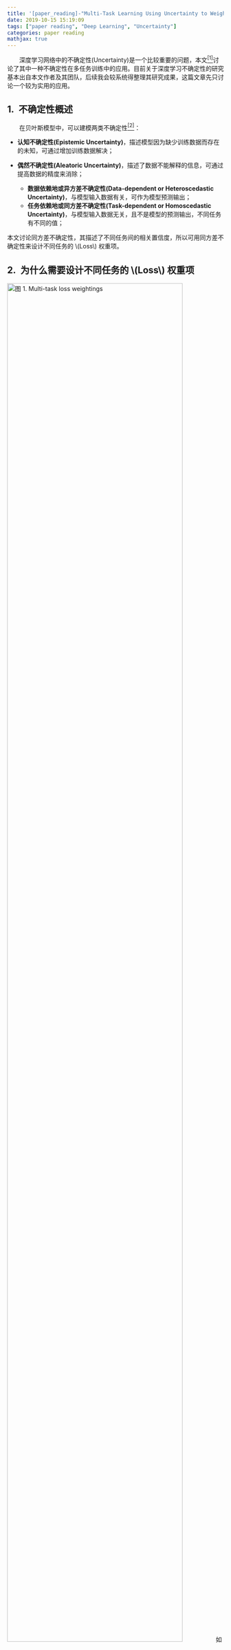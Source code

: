 ```yaml
---
title: '[paper_reading]-"Multi-Task Learning Using Uncertainty to Weigh Losses"'
date: 2019-10-15 15:19:09
tags: ["paper reading", "Deep Learning", "Uncertainty"]
categories: paper reading
mathjax: true
---
```

　　深度学习网络中的不确定性(Uncertainty)是一个比较重要的问题，本文<a href="#1" id="1ref"><sup>[1]</sup></a>讨论了其中一种不确定性在多任务训练中的应用。目前关于深度学习不确定性的研究基本出自本文作者及其团队，后续我会较系统得整理其研究成果，这篇文章先只讨论一个较为实用的应用。  

## 1.&ensp;不确定性概述
　　在贝叶斯模型中，可以建模两类不确定性<a href="#2" id="2ref"><sup>[2]</sup></a>：

- **认知不确定性(Epistemic Uncertainty)**，描述模型因为缺少训练数据而存在的未知，可通过增加训练数据解决；
- **偶然不确定性(Aleatoric Uncertainty)**，描述了数据不能解释的信息，可通过提高数据的精度来消除；

    - **数据依赖地或异方差不确定性(Data-dependent or Heteroscedastic Uncertainty)**，与模型输入数据有关，可作为模型预测输出；
    - **任务依赖地或同方差不确定性(Task-dependent or Homoscedastic Uncertainty)**，与模型输入数据无关，且不是模型的预测输出，不同任务有不同的值；

本文讨论同方差不确定性，其描述了不同任务间的相关置信度，所以可用同方差不确定性来设计不同任务的 \\(Loss\\) 权重项。

## 2.&ensp;为什么需要设计不同任务的 \\(Loss\\) 权重项
<img src="mt_weight.png" width="90%" height="90%" title="图 1. Multi-task loss weightings">
　　如图 1. 所示，多任务学习能提高单任务的性能，但是要充分发挥多任务的性能，那么得精心调节各任务的 \\(Loss\\) 权重。当任务多的时候，人工搜索最优的权重项则显得费时费力，依靠模型的同方差不确定性，我们可以自动学习权重项。

## 3.&ensp;多任务似然建模
　　下面推倒基于同方差不确定性的最大化高斯似然过程。设模型权重 \\(\\mathbf{W}\\)，输入 \\(\\mathbf{x}\\)，输出为 \\(\\mathbf{f^W(x)}\\)。对于回归任务，定义模型输出为高斯似然形式：
$$p\left(\mathbf{y}\vert\mathbf{f^W(x)}\right) = \mathcal{N}\left(\mathbf{f^W(x)}, \sigma ^2\right) \tag{1}$$
其中 \\(\\sigma\\) 为观测噪声方差，描述了模型输出中含有多大的噪声。对于分类任务，玻尔兹曼分布下的模型输出概率分布为：
$$p\left(\mathbf{y}\vert\mathbf{f^W(x)},\sigma\right) = \mathrm{Softmax}\left(\frac{1}{\sigma ^2}\mathbf{f^W(x)}\right) \tag{2}$$
由此对于多任务，模型输出的联合概率分布为：
$$p\left(\mathbf{y}_1,\dots,\mathbf{y}_K\vert\mathbf{f^W(x)}\right) = p\left(\mathbf{y}_1\vert\mathbf{f^W(x)}\right) \dots p\left(\mathbf{y}_K\vert\mathbf{f^W(x)}\right) \tag{3}$$

　　对于回归任务，\\(log\\)似然函数：
$$\mathrm{log}p\left(\mathbf{y}\vert\mathbf{f^W(x)}\right) \propto -\frac{1}{2\sigma ^2} \Vert \mathbf{y-f^W(x)} \Vert ^2 - \mathrm{log}\sigma \tag{4}$$
对于分类任务，\\(log\\)似然函数：
$$\mathrm{log}p\left(\mathbf{y}=c\vert\mathbf{f^W(x)}, \sigma\right) = \frac{1}{2\sigma ^2}f_c^{\mathbf{W}}(\mathbf{x})- \mathrm{log}\sum_{c'} \mathrm{exp}\left(\frac{1}{\sigma^2}f^{\mathbf{W}}_{c'}(\mathbf{x}) \right) \tag{5}$$

　　现同时考虑回归与分类任务，则多任务的联合 \\(Loss\\)：
$$\begin{align}
\mathcal{L}(\mathbf{W}, \sigma _1, \sigma _2) &= -\mathrm{log}p\left(\mathrm{y_1,y_2}=c\vert\mathbf{f^W(x)} \right) \\
&= -\mathrm{log}\mathcal{N}\left(\mathbf{y_1};\mathbf{f^W(x)}, \sigma_1^2\right) \cdot \mathrm{Softmax}\left(\mathbf{y_2}=c;\mathbf{f^W(x)},\sigma_2\right) \\
&= \frac{1}{2\sigma_1^2}\Vert \mathbf{y}_1-\mathbf{f^W(x)}\Vert ^2 + \mathrm{log}\sigma_1 - \mathrm{log}p\left(\mathbf{y}_2=c\vert\mathbf{f^W(x)},\sigma_2\right) \\
&= \frac{1}{2\sigma_1^2}\mathcal{L}_1(\mathbf{W}) +\frac{1}{\sigma_2^2}\mathcal{L}_2(\mathbf{W}) + \mathrm{log}\sigma_1 + \mathrm{log}\frac{\sum_{c'}\mathrm{exp}\left(\frac{1}{\sigma_2^2}f_{c'}^{\mathbf{W}}(x)\right)}{\left(\sum_{c'}\mathrm{exp}\left(f_{c'}^{\mathbf{W}}(x) \right) \right)^{\frac{1}{\sigma_2^2}}} \\
&\approx \frac{1}{2\sigma_1^2}\mathcal{L}_1(\mathbf{W}) +\frac{1}{\sigma_2^2}\mathcal{L}_2(\mathbf{W}) + \mathrm{log}\sigma_1 + \mathrm{log}\sigma_2 \tag{6}
\end{align}$$

由此得到两个权重项，任务噪声 \\(\\sigma\\) 越大，则该任务的误差权重越小。实际应用中，为了数值稳定，令 \\(s:=\\mathrm{log}\\sigma^2\\):
$$\mathcal{L}(\mathbf{W}, s_1, s_2) = \frac{1}{2}\mathrm{exp}(-s_1)\mathcal{L}_1(\mathbf{W}) + \mathrm{exp}(-s_2)\mathcal{L}_2(\mathbf{W}) + \mathrm{exp}(\frac{1}{2}s_1) + \mathrm{exp}(\frac{1}{2}s_2) \tag{7}$$
对于更多任务的模型，根据任务类型也很容易扩展，网络自动学习权重项 \\((s_1,s_2,...,s_n)\\)。

## 4.&ensp;实验结果
<img src="mt.png" width="90%" height="90%" title="图 2. Multi-task">
<img src="ablation.png" width="90%" height="90%" title="图 3. 实验结果">
　　如图 2. 所示，作者设计了同时作语义分割、实例分割、深度估计的网络，由图 3. 可知，用任务的不确定性来加权任务的 \\(Loss\\)，效果显著。

## 5.&ensp;参考文献
<a id="1" href="#1ref">[1]</a> Kendall, Alex, Yarin Gal, and Roberto Cipolla. "Multi-task learning using uncertainty to weigh losses for scene geometry and semantics." Proceedings of the IEEE Conference on Computer Vision and Pattern Recognition. 2018.  
<a id="2" href="#2ref">[2]</a> Kendall, Alex, and Yarin Gal. "What uncertainties do we need in bayesian deep learning for computer vision?." Advances in neural information processing systems. 2017.
